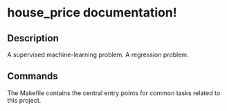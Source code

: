 # house_price documentation!

## Description

A supervised machine-learning problem. A regression problem.

## Commands

The Makefile contains the central entry points for common tasks related to this project.

